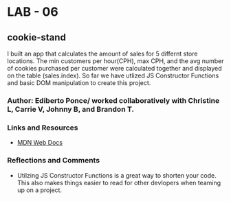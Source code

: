 # LAB - 06


## cookie-stand


I built an app that calculates the amount of sales for 5 differnt store locations. The min customers per hour(CPH), max CPH, and the avg number of cookies purchased per customer were calculated together and displayed on the table (sales.index). So far we have utlized JS Constructor Functions and basic DOM manipulation to create this project.

### Author: Ediberto Ponce/ worked collaboratively with Christine L, Carrie V, Johnny B, and Brandon T.

### Links and Resources
* [MDN Web Docs](https://developer.mozilla.org/en-US/docs/Web/API/Document_Object_Model)


### Reflections and Comments
* Utilzing JS Constructor Functions is a great way to shorten your code. This also makes things easier to read for other devlopers when teaming up on a project.